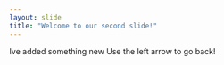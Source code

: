 ```yaml
---
layout: slide
title: "Welcome to our second slide!"
---
```

Ive added something new
Use the left arrow to go back!
